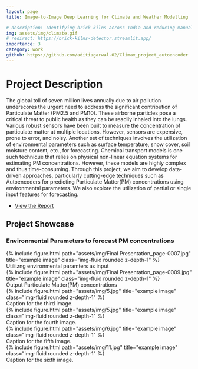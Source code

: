```yaml
---
layout: page
title: Image-to-Image Deep Learning for Climate and Weather Modelling

# description: Identifying brick kilns across India and reducing manual annotation efforts using active learning by 30%.
img: assets/img/climate.gif
# redirect: https://brick-kilns-detector.streamlit.app/
importance: 3
category: work
github: https://github.com/aditiagarwal-02/Climax_project_autoencoder
---
```


# Project Description

The global toll of seven million lives annually due to air pollution underscores the urgent need to address the significant contribution of Particulate Matter (PM2.5 and PM10). These airborne particles pose a critical threat to public health as they can be readily inhaled into the lungs. Various robust sensors have been built to measure the concentration of particulate matter at multiple locations. However, sensors are expensive, prone to error, and noisy. Another set of techniques involves the utilization of environmental parameters such as surface temperature, snow cover, soil moisture content, etc., for forecasting. Chemical transport models is one such technique that relies on physical non-linear equation systems for estimating PM concentrations. However, these models are highly complex and thus time-consuming. Through this project, we aim to develop data-driven approaches, particularly cutting-edge techniques such as Autoencoders for predicting Particulate Matter(PM) concentrations using environmental parameters. We also explore the utilization of partial or single input features for forecasting.


<!-- <big><b>Research Paper accepted at NeurIPS 2023 Workshop on Active Learning in the Real World,2023. Here's the published [version](https://drive.google.com/file/d/1feZUEhzxBBCxrD9e98_UFtD1Ygvbqjlj/view?usp=drive_link)</b></big> -->

- [View the Report](https://drive.google.com/file/d/1Zg8O5x6UYMO3UjyfoHE9e6yqc-S9_czG/view?usp=drive_link)
<!-- - [GitHub Repository](https://github.com/aditiagarwal-02/brick-kiln) -->

## Project Showcase

<h3>Environmental Parameters to forecast PM concentrations</h4>

<!-- Row 1 -->
<div class="row">
    <div class="col-sm mt-3 mt-md-0">
        {% include figure.html path="assets/img/Final Presentation_page-0007.jpg" title="example image" class="img-fluid rounded z-depth-1" %}
        <div class="caption">Utiliizng environmental paramters as input</div>
    </div>
    <div class="col-sm mt-3 mt-md-0">
        {% include figure.html path="assets/img/Final Presentation_page-0009.jpg" title="example image" class="img-fluid rounded z-depth-1" %}
        <div class="caption">Output Particulate Matter(PM) concentrations</div>
    </div>
</div>

<!-- Row 2 -->
<div class="row">
    <div class="col-sm mt-3 mt-md-0">
        {% include figure.html path="assets/img/5.jpg" title="example image" class="img-fluid rounded z-depth-1" %}
        <div class="caption">Caption for the third image.</div>
    </div>
    <div class="col-sm mt-3 mt-md-0">
        {% include figure.html path="assets/img/5.jpg" title="example image" class="img-fluid rounded z-depth-1" %}
        <div class="caption">Caption for the fourth image.</div>
    </div>
</div>

<!-- Row 3 -->
<div class="row justify-content-sm-center">
    <div class="col-sm-8 mt-3 mt-md-0">
        {% include figure.html path="assets/img/6.jpg" title="example image" class="img-fluid rounded z-depth-1" %}
        <div class="caption">Caption for the fifth image.</div>
    </div>
    <div class="col-sm-4 mt-3 mt-md-0">
        {% include figure.html path="assets/img/11.jpg" title="example image" class="img-fluid rounded z-depth-1" %}
        <div class="caption">Caption for the sixth image.</div>
    </div>
</div>

<!-- Row 4 -->
<!-- ... (similar structure for additional rows) -->



